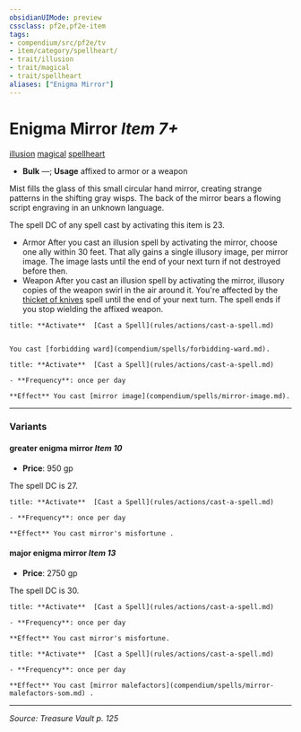 ```yaml
---
obsidianUIMode: preview
cssclass: pf2e,pf2e-item
tags:
- compendium/src/pf2e/tv
- item/category/spellheart/
- trait/illusion
- trait/magical
- trait/spellheart
aliases: ["Enigma Mirror"]
---
```

# Enigma Mirror *Item 7+*  
[illusion](illusion.md "Illusion School Trait")  [magical](magical.md "Magical Item Trait")  [spellheart](spellheart-som.md "Spellheart Equipment Trait")  

- **Bulk** —; **Usage** affixed to armor or a weapon

Mist fills the glass of this small circular hand mirror, creating strange patterns in the shifting gray wisps. The back of the mirror bears a flowing script engraving in an unknown language.

The spell DC of any spell cast by activating this item is 23.

- Armor After you cast an illusion spell by activating the mirror, choose one ally within 30 feet. That ally gains a single illusory image, per mirror image. The image lasts until the end of your next turn if not destroyed before then.
- Weapon After you cast an illusion spell by activating the mirror, illusory copies of the weapon swirl in the air around it. You're affected by the [thicket of knives](thicket-of-knives-som.md) spell until the end of your next turn. The spell ends if you stop wielding the affixed weapon.

```ad-embed-ability
title: **Activate**  [Cast a Spell](rules/actions/cast-a-spell.md)


You cast [forbidding ward](compendium/spells/forbidding-ward.md).
```

```ad-embed-ability
title: **Activate**  [Cast a Spell](rules/actions/cast-a-spell.md)

- **Frequency**: once per day

**Effect** You cast [mirror image](compendium/spells/mirror-image.md).
```

---

### Variants

#### greater enigma mirror *Item 10*

- **Price**: 950 gp

The spell DC is 27.

```ad-embed-ability
title: **Activate**  [Cast a Spell](rules/actions/cast-a-spell.md)

- **Frequency**: once per day

**Effect** You cast mirror's misfortune .
```

#### major enigma mirror *Item 13*

- **Price**: 2750 gp

The spell DC is 30.

```ad-embed-ability
title: **Activate**  [Cast a Spell](rules/actions/cast-a-spell.md)

- **Frequency**: once per day

**Effect** You cast mirror's misfortune.
```

```ad-embed-ability
title: **Activate**  [Cast a Spell](rules/actions/cast-a-spell.md)

- **Frequency**: once per day

**Effect** You cast [mirror malefactors](compendium/spells/mirror-malefactors-som.md) .
```

---
*Source: Treasure Vault p. 125*